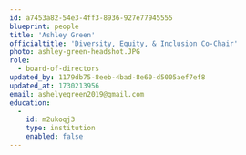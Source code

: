 ```yaml
---
id: a7453a82-54e3-4ff3-8936-927e77945555
blueprint: people
title: 'Ashley Green'
officialtitle: 'Diversity, Equity, & Inclusion Co-Chair'
photo: ashley-green-headshot.JPG
role:
  - board-of-directors
updated_by: 1179db75-8eeb-4bad-8e60-d5005aef7ef8
updated_at: 1730213956
email: ashelyegreen2019@gmail.com
education:
  -
    id: m2ukoqj3
    type: institution
    enabled: false
---
```


